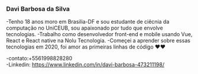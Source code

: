 ### Davi Barbosa da Silva

-Tenho 18 anos moro em Brasilia-DF e sou estudante de ciêcnia da computação no UniCEUB, sou apaixonado por tudo que envolve tecnologias.
-Trabalho como desenvolvedor front-end e mobile usando Vue, React e React native na Nolu Tecnologia.
-Começei a aprender sobre essas tecnologias em 2020, foi amor as primeiras linhas de código ❤❤


-contato:+5561998828280                                    
-Linkedin: https://www.linkedin.com/in/davi-barbosa-473211198/
<!--
**Dabisilva/Dabisilva** is a ✨ _special_ ✨ repository because its `README.md` (this file) appears on your GitHub profile.

Here are some ideas to get you started:

- 🔭 I’m currently working on ...
- 🌱 I’m currently learning ...
- 👯 I’m looking to collaborate on ...
- 🤔 I’m looking for help with ...
- 💬 Ask me about ...
- 📫 How to reach me: ...
- 😄 Pronouns: ...
- ⚡ Fun fact: ...
-->
